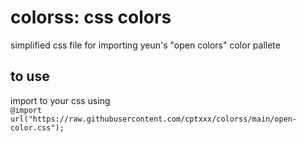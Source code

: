 # colorss: css colors
simplified css file for importing yeun's "open colors" color pallete

## to use
import to your css using  
`@import url("https://raw.githubusercontent.com/cptxxx/colorss/main/open-color.css");`
